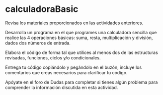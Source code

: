 # calculadoraBasic
Revisa los materiales proporcionados en las actividades anteriores.

Desarrolla un programa en el que programes una calculadora sencilla que realice las 4 operaciones básicas: suma, resta, multiplicación y división, dados dos números de entrada.

Elabora el código de forma tal que utilices al menos dos de las estructuras revisadas, funciones, ciclos y/o condicionales.

Entrega tu código copiándolo y pegándolo en el buzón, incluye los comentarios que creas necesarios para clarificar tu código.

Apóyate en el foro de Dudas para completar si tienes algún problema para comprender la información discutida en esta actividad.

